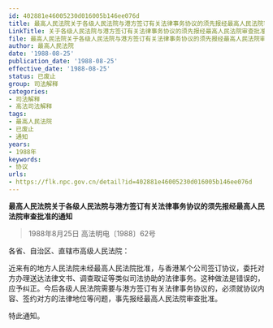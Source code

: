 ```yaml
---
id: 402881e46005230d016005b146ee076d
title: 最高人民法院关于各级人民法院与港方签订有关法律事务协议的须先报经最高人民法院审查批准的通知
LinkTitle: 关于各级人民法院与港方签订有关法律事务协议的须先报经最高人民法院审查批准的通知（1988）
file: 最高人民法院关于各级人民法院与港方签订有关法律事务协议的须先报经最高人民法院审查批准的通知_19880825_402881e46005230d016005b146ee076d.docx
author: 最高人民法院
date: '1988-08-25'
publication_date: '1988-08-25'
effective_date: '1988-08-25'
status: 已废止
group: 司法解释
categories:
- 司法解释
- 高法司法解释
tags:
- 最高人民法院
- 已废止
- 通知
years:
- 1988年
keywords:
- 协议
urls:
- https://flk.npc.gov.cn/detail?id=402881e46005230d016005b146ee076d
---
```


**最高人民法院关于各级人民法院与港方签订有关法律事务协议的须先报经最高人民法院审查批准的通知**

> 1988年8月25日 高法明电〔1988〕62号

各省、自治区、直辖市高级人民法院：

近来有的地方人民法院未经最高人民法院批准，与香港某个公司签订协议，委托对方办理送达法律文书、调查取证等类似司法协助的法律事务。这种做法是错误的，应予纠正。今后各级人民法院需要与港方签订有关法律事务协议的，必须就协议内容、签约对方的法律地位等问题，事先报经最高人民法院审查批准。

特此通知。
